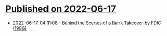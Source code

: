 # [Published on 2022-06-17](index.md)

* [2022-06-17, 04:11:08](https://news.ycombinator.com/item?id=31774041) - [Behind the Scenes of a Bank Takeover by FDIC (1986)](https://www.latimes.com/archives/la-xpm-1986-01-05-fi-24784-story.html)
